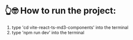 # 👆🤓 How to run the project:
1. type 'cd vite-react-ts-md3-components' into the terminal
2. type 'npm run dev' into the terminal
